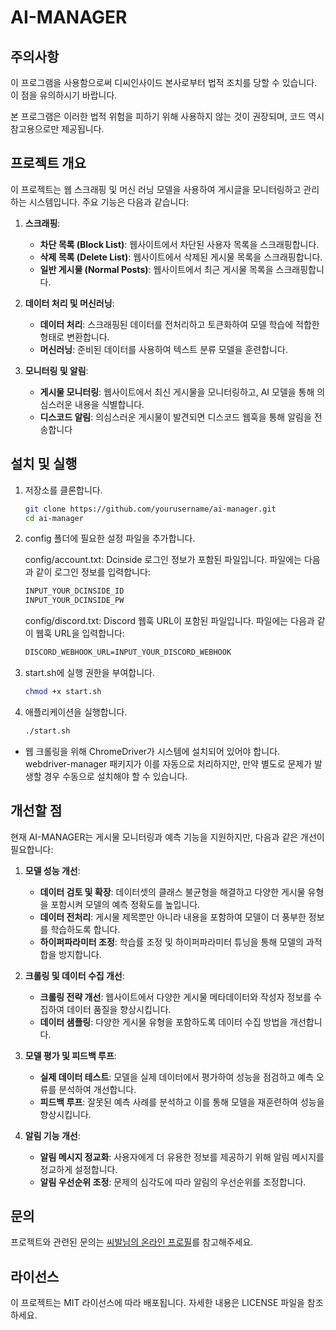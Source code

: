 # AI-MANAGER

## 주의사항

이 프로그램을 사용함으로써 디씨인사이드 본사로부터 법적 조치를 당할 수 있습니다. 이 점을 유의하시기 바랍니다. 

본 프로그램은 이러한 법적 위험을 피하기 위해 사용하지 않는 것이 권장되며, 코드 역시 참고용으로만 제공됩니다.

## 프로젝트 개요

이 프로젝트는 웹 스크래핑 및 머신 러닝 모델을 사용하여 게시글을 모니터링하고 관리하는 시스템입니다. 주요 기능은 다음과 같습니다:

1. **스크래핑**:
   - **차단 목록 (Block List)**: 웹사이트에서 차단된 사용자 목록을 스크래핑합니다.
   - **삭제 목록 (Delete List)**: 웹사이트에서 삭제된 게시물 목록을 스크래핑합니다.
   - **일반 게시물 (Normal Posts)**: 웹사이트에서 최근 게시물 목록을 스크래핑합니다.

2. **데이터 처리 및 머신러닝**:
   - **데이터 처리**: 스크래핑된 데이터를 전처리하고 토큰화하여 모델 학습에 적합한 형태로 변환합니다.
   - **머신러닝**: 준비된 데이터를 사용하여 텍스트 분류 모델을 훈련합니다.

3. **모니터링 및 알림**:
   - **게시물 모니터링**: 웹사이트에서 최신 게시물을 모니터링하고, AI 모델을 통해 의심스러운 내용을 식별합니다.
   - **디스코드 알림**: 의심스러운 게시물이 발견되면 디스코드 웹훅을 통해 알림을 전송합니다

## 설치 및 실행

1. 저장소를 클론합니다.

   ```bash
   git clone https://github.com/yourusername/ai-manager.git
   cd ai-manager
   ```

2. config 폴더에 필요한 설정 파일을 추가합니다.

   config/account.txt: Dcinside 로그인 정보가 포함된 파일입니다. 파일에는 다음과 같이 로그인 정보를 입력합니다:

      ```txt
      INPUT_YOUR_DCINSIDE_ID
      INPUT_YOUR_DCINSIDE_PW
      ```

   config/discord.txt: Discord 웹훅 URL이 포함된 파일입니다. 파일에는 다음과 같이 웹훅 URL을 입력합니다:
      
      ```txt
      DISCORD_WEBHOOK_URL=INPUT_YOUR_DISCORD_WEBHOOK
      ```

3. start.sh에 실행 권한을 부여합니다.

   ```bash
   chmod +x start.sh
   ```

4. 애플리케이션을 실행합니다.

   ```bash
   ./start.sh
   ```

- 웹 크롤링을 위해 ChromeDriver가 시스템에 설치되어 있어야 합니다. webdriver-manager 패키지가 이를 자동으로 처리하지만, 만약 별도로 문제가 발생할 경우 수동으로 설치해야 할 수 있습니다.

## 개선할 점

현재 AI-MANAGER는 게시물 모니터링과 예측 기능을 지원하지만, 다음과 같은 개선이 필요합니다:

1. **모델 성능 개선**:
   - **데이터 검토 및 확장**: 데이터셋의 클래스 불균형을 해결하고 다양한 게시물 유형을 포함시켜 모델의 예측 정확도를 높입니다.
   - **데이터 전처리**: 게시물 제목뿐만 아니라 내용을 포함하여 모델이 더 풍부한 정보를 학습하도록 합니다.
   - **하이퍼파라미터 조정**: 학습률 조정 및 하이퍼파라미터 튜닝을 통해 모델의 과적합을 방지합니다.

2. **크롤링 및 데이터 수집 개선**:
   - **크롤링 전략 개선**: 웹사이트에서 다양한 게시물 메타데이터와 작성자 정보를 수집하여 데이터 품질을 향상시킵니다.
   - **데이터 샘플링**: 다양한 게시물 유형을 포함하도록 데이터 수집 방법을 개선합니다.

3. **모델 평가 및 피드백 루프**:
   - **실제 데이터 테스트**: 모델을 실제 데이터에서 평가하여 성능을 점검하고 예측 오류를 분석하여 개선합니다.
   - **피드백 루프**: 잘못된 예측 사례를 분석하고 이를 통해 모델을 재훈련하여 성능을 향상시킵니다.

4. **알림 기능 개선**:
   - **알림 메시지 정교화**: 사용자에게 더 유용한 정보를 제공하기 위해 알림 메시지를 정교하게 설정합니다.
   - **알림 우선순위 조정**: 문제의 심각도에 따라 알림의 우선순위를 조정합니다.

## 문의

프로젝트와 관련된 문의는 [씨발님의 온라인 프로필](https://dcinside-ssibal.github.io/dcinside-ssibal-online-profile/)를 참고해주세요.

## 라이선스

이 프로젝트는 MIT 라이선스에 따라 배포됩니다. 자세한 내용은 LICENSE 파일을 참조하세요.
